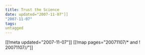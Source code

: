 ```yaml
---
title: Trust the Science
date: updated="2007-11-07"]]
"2007-11-07"
tags:
untagged
---
```

[[!meta updated="2007-11-07"]]
[[!map pages="20071107/* and ! 20071107/*/*"]]
